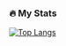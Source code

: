 ### :fire: My Stats
[![Top Langs](https://github-readme-stats.vercel.app/api/top-langs/?username=DiogoTorrinhas&layout=compact&theme=vision-friendly-dark)](https://github.com/anuraghazra/github-readme-stats)
